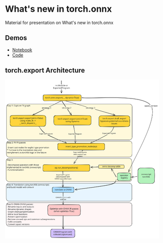 # What's new in torch.onnx

Material for presentation on What's new in torch.onnx

## Demos

- [Notebook](./demo.ipynb)
- [Code](./demo)

## torch.export Architecture

![architecture](./exporter_architecture.svg)

